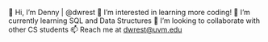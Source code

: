👋 Hi, I’m Denny | @dwrest
👀 I’m interested in learning more coding!
🌱 I’m currently learning SQL and Data Structures
💞️ I’m looking to collaborate with other CS students
📫 Reach me at dwrest@uvm.edu

<!---
dwrest/dwrest is a ✨ special ✨ repository because its `README.md` (this file) appears on your GitHub profile.
You can click the Preview link to take a look at your changes.
--->
